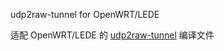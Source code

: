 udp2raw-tunnel for OpenWRT/LEDE

 适配 OpenWRT/LEDE 的 [udp2raw-tunnel][1] 编译文件


  [1]: https://github.com/wangyu-/udp2raw-tunnel
  [2]: https://github.com/sensec/luci-app-udp2raw
